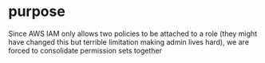 # purpose

Since AWS IAM only allows two policies to be attached to a role
(they might have changed this but terrible limitation making admin lives hard), we are forced to
consolidate permission sets together